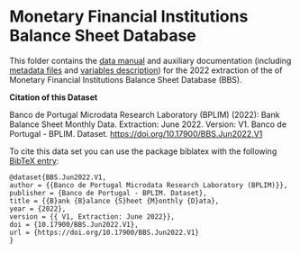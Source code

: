 # Monetary Financial Institutions Balance Sheet Database

 This folder contains the [data manual](https://github.com/BPLIM/Manuals/blob/master/Data/BBS/JUN22/manual_BBS_Jun2022.pdf) and auxiliary documentation (including [metadata files](https://github.com/BPLIM/Manuals/blob/master/Data/BBS/JUN22/aux_files/describe_dataset) and [variables description](https://github.com/BPLIM/Manuals/blob/master/Data/BBS/JUN22/aux_files/variables_description)) for the 2022 extraction of the of Monetary Financial Institutions Balance Sheet Database (BBS).

**Citation of this Dataset**

Banco de Portugal Microdata Research Laboratory (BPLIM) (2022): Bank Balance Sheet Monthly Data. Extraction: June 2022. Version: V1. Banco de Portugal - BPLIM. Dataset. https://doi.org/10.17900/BBS.Jun2022.V1


To cite this data set you can use the package biblatex with the following [BibTeX entry](https://github.com/BPLIM/Manuals/blob/master/Data/BBS/JUN22/aux_files/bibtex/BBS.bib):

```
@dataset{BBS.Jun2022.V1,
author = {{Banco de Portugal Microdata Research Laboratory (BPLIM)}},
publisher = {Banco de Portugal - BPLIM. Dataset},
title = {{B}ank {B}alance {S}heet {M}onthly {D}ata},
year = {2022},
version = {{ V1, Extraction: June 2022}},
doi = {10.17900/BBS.Jun2022.V1},
url = {https://doi.org/10.17900/BBS.Jun2022.V1}
}
```
